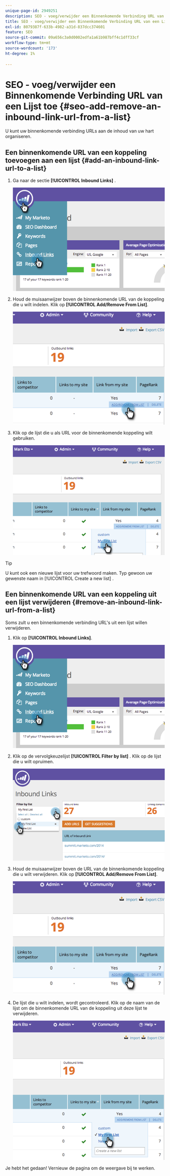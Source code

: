 ```yaml
---
unique-page-id: 2949251
description: SEO - voeg/verwijder een Binnenkomende Verbinding URL van een Lijst toe - de Documenten van Marketo - de Documentatie van het Product
title: SEO - voeg/verwijder een Binnenkomende Verbinding URL van een Lijst toe
exl-id: 8079387f-633b-4982-a31d-837dcc374601
feature: SEO
source-git-commit: 09a656c3a0d0002edfa1a61b987bff4c1dff33cf
workflow-type: tm+mt
source-wordcount: '173'
ht-degree: 1%

---
```


# SEO - voeg/verwijder een Binnenkomende Verbinding URL van een Lijst toe {#seo-add-remove-an-inbound-link-url-from-a-list}

U kunt uw binnenkomende verbinding URLs aan de inhoud van uw hart organiseren.

## Een binnenkomende URL van een koppeling toevoegen aan een lijst {#add-an-inbound-link-url-to-a-list}

1. Ga naar de sectie **[!UICONTROL Inbound Links]** .

   ![](assets/image2014-11-20-18-3a27-3a27.png)

1. Houd de muisaanwijzer boven de binnenkomende URL van de koppeling die u wilt indelen. Klik op **[!UICONTROL Add/Remove From List]**.

   ![](assets/image2014-11-20-18-3a27-3a40.png)

1. Klik op de lijst die u als URL voor de binnenkomende koppeling wilt gebruiken.

   ![](assets/image2014-11-20-18-3a28-3a18.png)

>[!TIP]
>
>U kunt ook een nieuwe lijst voor uw trefwoord maken. Typ gewoon uw gewenste naam in [!UICONTROL Create a new list] .

## Een binnenkomende URL van een koppeling uit een lijst verwijderen {#remove-an-inbound-link-url-from-a-list}

Soms zult u een binnenkomende verbinding URL&#39;s uit een lijst willen verwijderen.

1. Klik op **[!UICONTROL Inbound Links]**.

   ![](assets/image2014-11-20-18-3a28-3a41.png)

1. Klik op de vervolgkeuzelijst **[!UICONTROL Filter by list]** . Klik op de lijst die u wilt opruimen.

   ![](assets/image2014-11-20-18-3a28-3a57.png)

1. Houd de muisaanwijzer boven de URL van de binnenkomende koppeling die u wilt verwijderen. Klik op **[!UICONTROL Add/Remove From List]**.

   ![](assets/image2014-11-20-18-3a29-3a56.png)

1. De lijst die u wilt indelen, wordt gecontroleerd. Klik op de naam van de lijst om de binnenkomende URL van de koppeling uit deze lijst te verwijderen.

   ![](assets/image2014-11-20-18-3a30-3a10.png)

Je hebt het gedaan! Vernieuw de pagina om de weergave bij te werken.
